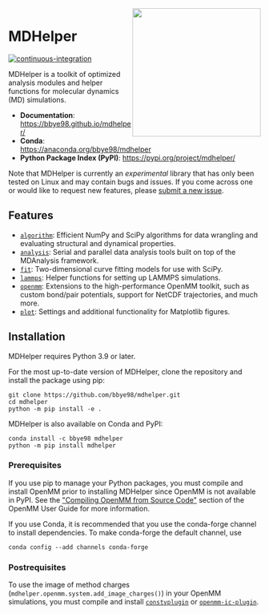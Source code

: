 <img src="https://raw.githubusercontent.com/bbye98/mdhelper/main/assets/logo.png" align="right" width="256"/>

# MDHelper

[![continuous-integration](https://github.com/bbye98/mdhelper/actions/workflows/ci.yml/badge.svg)](https://github.com/bbye98/mdhelper/actions/workflows/ci.yml)

MDHelper is a toolkit of optimized analysis modules and helper
functions for molecular dynamics (MD) simulations.

* **Documentation**: https://bbye98.github.io/mdhelper/
* **Conda**: https://anaconda.org/bbye98/mdhelper
* **Python Package Index (PyPI)**: https://pypi.org/project/mdhelper/

Note that MDHelper is currently an *experimental* library that has 
only been tested on Linux and may contain bugs and issues. If you come 
across one or would like to request new features, please 
[submit a new issue](https://github.com/bbye98/mdhelper/issues/new).

## Features

* [`algorithm`](https://github.com/bbye98/mdhelper/tree/main/src/mdhelper/algorithm): 
Efficient NumPy and SciPy algorithms for data wrangling and evaluating 
structural and dynamical properties.
* [`analysis`](https://github.com/bbye98/mdhelper/tree/main/src/mdhelper/analysis): 
Serial and parallel data analysis tools built on top of the MDAnalysis 
framework.
* [`fit`](https://github.com/bbye98/mdhelper/tree/main/src/mdhelper/fit): 
Two-dimensional curve fitting models for use with SciPy.
* [`lammps`](https://github.com/bbye98/mdhelper/tree/main/src/mdhelper/lammps):
Helper functions for setting up LAMMPS simulations.
* [`openmm`](https://github.com/bbye98/mdhelper/tree/main/src/mdhelper/openmm): 
Extensions to the high-performance OpenMM toolkit, such as custom 
bond/pair potentials, support for NetCDF trajectories, and much more.
* [`plot`](https://github.com/bbye98/mdhelper/tree/main/src/mdhelper/plot): 
Settings and additional functionality for Matplotlib figures.

## Installation

MDHelper requires Python 3.9 or later.

For the most up-to-date version of MDHelper, clone the repository and install
the package using pip:

    git clone https://github.com/bbye98/mdhelper.git
    cd mdhelper
    python -m pip install -e .

MDHelper is also available on Conda and PyPI:

    conda install -c bbye98 mdhelper
    python -m pip install mdhelper

### Prerequisites

If you use pip to manage your Python packages, you must compile and 
install OpenMM prior to installing MDHelper since OpenMM is not 
available in PyPI. See the 
["Compiling OpenMM from Source Code"](http://docs.openmm.org/latest/userguide/library/02_compiling.html) 
section of the OpenMM User Guide for more information.

If you use Conda, it is recommended that you use the conda-forge 
channel to install dependencies. To make conda-forge the default 
channel, use

    conda config --add channels conda-forge

### Postrequisites

To use the image of method charges 
(`mdhelper.openmm.system.add_image_charges()`) in your OpenMM simulations, you must
compile and install [`constvplugin`](https://github.com/scychon/openmm_constV) or
[`openmm-ic-plugin`](https://github.com/bbye98/mdhelper/tree/main/lib/openmm-ic-plugin).